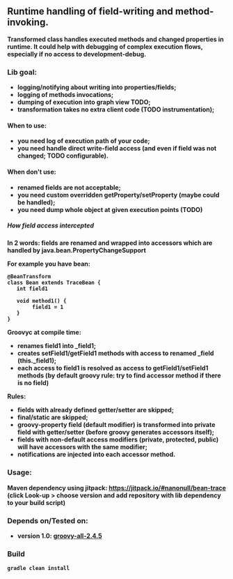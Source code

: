 ## Runtime handling of <b>field<b>-writing and method-invoking.
Transformed class handles executed methods and changed properties in runtime. It could help with debugging of complex execution flows, especially if no access to development-debug.

### Lib goal:
- logging/notifying about writing into properties/fields;
- logging of methods invocations;
- dumping of execution into graph view TODO;
- transformation takes no extra client code (TODO instrumentation); 

#### When to use: 
- you need log of execution path of your code;
- you need handle direct write-field access (and even if field was not changed; TODO configurable).

#### When don't use:
- renamed fields are not acceptable;
- you need custom overridden getProperty/setProperty (maybe could be handled);
- you need dump whole object at given execution points (TODO)

##### How field access intercepted

In 2 words: <b>fields are renamed</b> and wrapped into accessors which are handled by <b>java.bean.PropertyChangeSupport</b>

For example you have bean:
```
@BeanTransform
class Bean extends TraceBean {
   int field1
   
   void method1() {
        field1 = 1
   }
}
```
Groovyc at compile time:
- renames field1 into _field1;
- creates setField1/getField1 methods with access to renamed _field (this._field1);
- each access to field1 is resolved as access to getField1/setField1 methods (by default groovy rule: try to find accessor method if there is no field)

Rules:
- fields with already defined getter/setter are skipped;
- final/static are skipped;
- groovy-property field (default modifier) is transformed into private field with getter/setter (before groovy generates accessors itself);
- fields with non-default access modifiers (private, protected, public) will have accessors with the same modifier;
- notifications are injected into each accessor method.

### Usage: 
Maven dependency using jitpack:
https://jitpack.io/#nanonull/bean-trace
(click Look-up > choose version and add repository with lib dependency to your build script)

### Depends on/Tested on:
- version 1.0:
    [groovy-all-2.4.5](http://mvnrepository.com/artifact/org.codehaus.groovy/groovy-all/2.4.5)

### Build
```
gradle clean install
```
